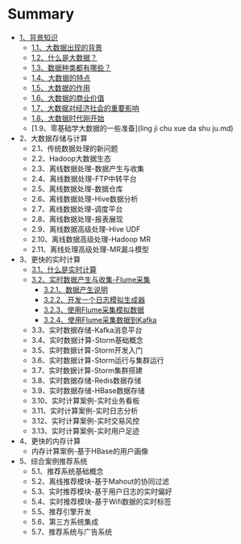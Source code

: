 # Summary

* [1、背景知识](README.md)
  * [1.1、大数据出现的背景](11.md)
  * [1.2、什么是大数据？](12.md)
  * [1.3、数据种类都有哪些？](13.md)
  * [1.4、大数据的特点](14.md)
  * [1.5、大数据的作用](15.md)
  * [1.6、大数据的商业价值](16.md)
  * [1.7、大数据对经济社会的重要影响](17.md)
  * [1.8、大数据时代刚开始](18.md)
  * [1.9、零基础学大数据的一些准备](ling ji chu xue da shu ju.md)
* 2、大数据存储与计算
  * 2.1、传统数据处理的新问题
  * 2.2、Hadoop大数据生态
  * 2.3、离线数据处理-数据产生与收集
  * 2.4、离线数据处理-FTP中转平台
  * 2.5、离线数据处理-数据仓库
  * 2.6、离线数据处理-Hive数据分析
  * 2.7、离线数据处理-调度平台
  * 2.8、离线数据处理-报表展现
  * 2.9、离线数据高级处理-Hive UDF
  * 2.10、离线数据高级处理-Hadoop MR
  * 2.11、离线处理高级处理-MR漏斗模型
* 3、更快的实时计算
  * [3.1、什么是实时计算](31.md)
  * [3.2、实时数据产生与收集-Flume采集](32.md)
	* [3.2.1、数据产生说明](321.md)
	* [3.2.2、开发一个日志模拟生成器](322.md)
	* [3.2.3、使用Flume采集模拟数据](323.md)
	* [3.2.4、使用Flume采集数据到Kafka](324.md)
  * 3.3、实时数据存储-Kafka消息平台
  * 3.4、实时数据计算-Storm基础概念
  * 3.5、实时数据计算-Storm开发入门
  * 3.6、实时数据计算-Storm运行与集群运行
  * 3.7、实时数据计算-Storm集群搭建
  * 3.8、实时数据存储-Redis数据存储
  * 3.9、实时数据存储-HBase数据存储
  * 3.10、实时计算案例-实时业务看板
  * 3.11、实时计算案例-实时日志分析
  * 3.12、实时计算案例-实时交易风控
  * 3.13、实时计算案例-实时用户足迹
* 4、更快的内存计算
  * 内存计算案例-基于HBase的用户画像
* 5、综合案例推荐系统
  * 5.1、推荐系统基础概念
  * 5.2、离线推荐模块-基于Mahout的协同过滤
  * 5.3、实时推荐模块-基于用户日志的实时偏好
  * 5.4、实时推荐模块-基于Wifi数据的实时标签
  * 5.5、推荐引擎开发
  * 5.6、第三方系统集成
  * 5.7、推荐系统与广告系统

